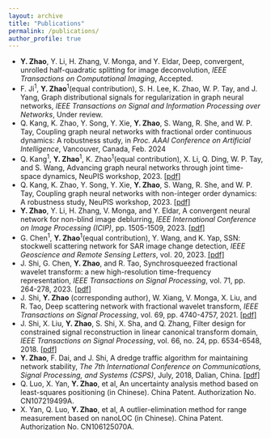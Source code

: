 ```yaml
---
layout: archive
title: "Publications"
permalink: /publications/
author_profile: true
---
```

* **Y. Zhao**, Y. Li, H. Zhang, V. Monga, and Y. Eldar, Deep, convergent, unrolled half-quadratic splitting for image deconvolution, _IEEE Transactions on Computational Imaging_, Accepted.
* F. Ji<sup>1</sup>, **Y. Zhao**<sup>1</sup>(equal contribution),  S. H. Lee, K. Zhao, W. P. Tay, and J. Yang, Graph distributional signals for regularization in graph neural networks, _IEEE Transactions on Signal and Information Processing over Networks_, Under review.
* Q. Kang, K. Zhao, Y. Song, Y. Xie, **Y. Zhao**, S. Wang, R. She, and W. P. Tay, Coupling graph neural networks with fractional order continuous dynamics: A robustness study, in _Proc. AAAI Conference on Artificial Intelligence_, Vancouver, Canada, Feb. 2024
* Q. Kang<sup>1</sup>, **Y. Zhao**<sup>1</sup>, K. Zhao<sup>1</sup>(equal contribution), X. Li, Q. Ding, W. P. Tay, and S. Wang, Advancing graph neural networks through joint time-space dynamics, NeuPIS workshop, 2023. [[pdf]](https://openreview.net/forum?id=us4qvNWeGB)
* Q. Kang, K. Zhao, Y. Song, Y. Xie, **Y. Zhao**, S. Wang, R. She, and W. P. Tay, Coupling graph neural networks with non-integer order dynamics: A robustness study, NeuPIS workshop, 2023. [[pdf]](https://openreview.net/forum?id=lSa6SEEqTL)
* **Y. Zhao**, Y. Li, H. Zhang, V. Monga, and Y. Eldar, A convergent neural network for non-blind image deblurring, _IEEE International Conference on Image Processing (ICIP)_, pp. 1505-1509, 2023. [[pdf]](https://ieeexplore.ieee.org/abstract/document/10222656)
* G. Chen<sup>1</sup>, **Y. Zhao**<sup>1</sup>(equal contribution),  Y. Wang, and K. Yap, SSN: stockwell scattering network for SAR image change detection, _IEEE Geoscience and Remote Sensing Letters_, vol. 20, 2023. [[pdf]](https://ieeexplore.ieee.org/document/10016644)
* J. Shi, G. Chen, **Y. Zhao**, and R. Tao, Synchrosqueezed fractional wavelet transform: a new high-resolution time-frequency representation, _IEEE Transactions on Signal Processing_, vol. 71, pp. 264-278, 2023. [[pdf]](https://ieeexplore.ieee.org/document/10041943)
* J. Shi, **Y. Zhao** (corresponding author), W. Xiang, V. Monga, X. Liu, and R. Tao, Deep scattering network with fractional wavelet transform, _IEEE Transactions on Signal Processing_, vol. 69, pp. 4740-4757, 2021. [[pdf]](https://ieeexplore.ieee.org/document/9495232)
* J. Shi, X. Liu, **Y. Zhao**, S. Shi, X. Sha, and Q. Zhang, Filter design for constrained signal reconstruction in linear canonical transform domain, _IEEE Transactions on Signal Processing_, vol. 66, no. 24, pp. 6534-6548, 2018. [[pdf]](https://ieeexplore.ieee.org/document/8514040)
* **Y. Zhao**, F. Dai, and J. Shi, A dredge traffic algorithm for maintaining network stability, _The 7th International Conference on Communications, Signal Processing, and Systems (CSPS)_, July, 2018, Dalian, China. [[pdf]](https://link.springer.com/chapter/10.1007/978-981-13-6508-9_133)
* Q. Luo, X. Yan, **Y. Zhao**, et al, An uncertainty analysis method based on least-squares positioning (in Chinese). China Patent. Authorization No. CN107219499A.
* X. Yan, Q. Luo, **Y. Zhao**, et al, A outlier-elimination method for range measurement based on nanoLOC (in Chinese). China Patent. Authorization No. CN106125070A. 